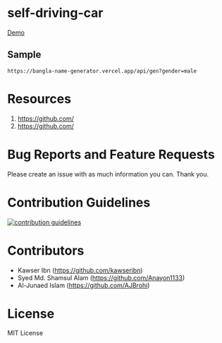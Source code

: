 # self-driving-car

[Demo](https:/)

## Sample

```
https://bangla-name-generator.vercel.app/api/gen?gender=male
```

Resources
============
1. https://github.com/
2. https://github.com/

Bug Reports and Feature Requests
============
Please create an issue with as much information you can. Thank you.

Contribution Guidelines
============
<a href="https://github.com/lifeparticle/Bangla-Name-Generator/blob/master/CONTRIBUTING.md"><img alt="contribution guidelines" src="https://img.shields.io/badge/contribution-guidelines-brightgreen.svg?style=flat"/></a>

Contributors
============
- Kawser Ibn (https://github.com/kawseribn)
- Syed Md. Shamsul Alam (https://github.com/Anayon1133)
- Al-Junaed Islam (https://github.com/AJBrohi)


License
============
MIT License
